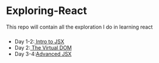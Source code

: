 # Exploring-React

This repo will contain all the exploration I do in learning react

###

<ul>
<li> Day 1-2:<a href="https://github.com/Prashant-17-11/Exploring-React/blob/main/React%20101%20-%20CodeAcademy%20-%201%20-%20Intro%20to%20JSX.pdf"> Intro to JSX</a></li>
<li> Day 2:<a href="https://github.com/Prashant-17-11/Exploring-React/blob/main/React%20101%20-%20CodeAcademy%20-%20The%20Virtual%20DOM.pdf"> The Virtual DOM</a></li>
<li> Day 3-4:<a href="#">Advanced JSX</a></li>
  </ul>
